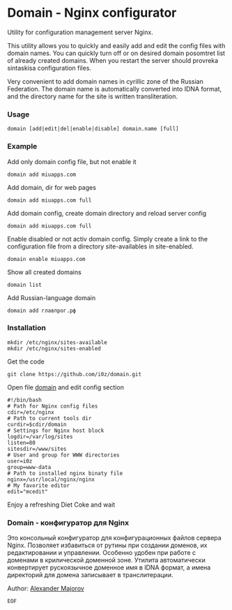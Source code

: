 Domain - Nginx configurator
======

Utility for configuration management server Nginx.

This utility allows you to quickly and easily add and edit the config files with domain names.
You can quickly turn off or on desired domain posomtret list of already created domains.
When you restart the server should provreka sintaskisa configuration files.

Very convenient to add domain names in cyrillic zone of the Russian Federation.
The domain name is automatically converted into IDNA format, and the directory name for the site is written transliteration.


### Usage

    domain [add|edit|del|enable|disable] domain.name [full]

### Example

Add only domain config file, but not enable it

    domain add miuapps.com

Add domain, dir for web pages

    domain add miuapps.com full

Add domain config, create domain directory and reload server config

    domain add miuapps.com full

Enable disabled or not activ domain config. Simply create a link to the configuration file from a directory site-availables in site-enabled.

    domain enable miuapps.com

Show all created domains

    domain list

Add Russian-language domain

    domain add главпрог.рф


### Installation

    mkdir /etc/nginx/sites-available
    mkdir /etc/nginx/sites-enabled

Get the code

    git clone https://github.com/i0z/domain.git

Open file [domain](https://github.com/i0z/domain/blob/master/domain) and edit config section

    #!/bin/bash
    # Path for Nginx config files
    cdir=/etc/nginx
    # Path to current tools dir
    curdir=$cdir/domain
    # Settings for Nginx host block
    logdir=/var/log/sites
    listen=80
    sitesdir=/www/sites
    # User and group for WWW directories
    user=i0z
    group=www-data
    # Path to installed nginx binaty file
    nginx=/usr/local/nginx/nginx
    # My favorite editor
    edit="mcedit"

Enjoy a refreshing Diet Coke and wait


### Domain - конфигуратор для Nginx

Это консольный конфигуратор для конфигурационных файлов сервера Nginx. Позволяет избавиться от рутины при создании доменов, их редактировании и управлении.
Особенно удобен при работе с доменами в крилической доменной зоне. Утилита автоматически конвертирует рускоязычное доменное имя в IDNA формат, а имена директорий для домена записывает в транслитерации.

Author: [Alexander Majorov][author]

[author]: https://plus.google.com/115680384326936249146?rel=author
`EOF`